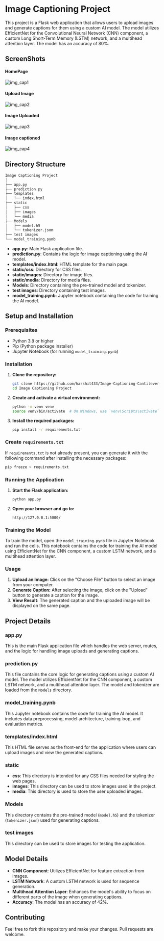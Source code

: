 
# Image Captioning Project

This project is a Flask web application that allows users to upload images and generate captions for them using a custom AI model. The model utilizes EfficientNet for the Convolutional Neural Network (CNN) component, a custom Long Short-Term Memory (LSTM) network, and a multihead attention layer. The model has an accuracy of 80%.

## ScreenShots

#### HomePage
![img_cap1](https://github.com/user-attachments/assets/b7411d67-2267-454b-90ec-5fc4a4e38eb8)

#### Upload Image
![img_cap2](https://github.com/user-attachments/assets/df9f81ec-5216-4c07-afbd-fa6da4a027fa)

#### Image Uploaded
![img_cap3](https://github.com/user-attachments/assets/9da11943-a789-4ac3-ad60-c7751419718f)

#### Image captioned
![img_cap4](https://github.com/user-attachments/assets/5a6f959d-6785-4b67-9900-3e8a2e763567)

## Directory Structure
```markdown
Image Captioning Project
│
├── app.py
├── prediction.py
├── templates
│   └── index.html
├── static
│   ├── css
│   ├── images
│   └── media
├── Models
│   ├── model.h5
│   └── tokenizer.json
├── test images
└── model_training.pynb
```

- **app.py**: Main Flask application file.
- **prediction.py**: Contains the logic for image captioning using the AI model.
- **templates/index.html**: HTML template for the main page.
- **static/css**: Directory for CSS files.
- **static/images**: Directory for image files.
- **static/media**: Directory for media files.
- **Models**: Directory containing the pre-trained model and tokenizer.
- **test images**: Directory containing test images.
- **model_training.pynb**: Jupyter notebook containing the code for training the AI model.

## Setup and Installation

### Prerequisites

- Python 3.8 or higher
- Pip (Python package installer)
- Jupyter Notebook (for running `model_training.pynb`)

### Installation

1. **Clone the repository:**
   ```bash
   git clone https://github.com/harshit433/Image-Captioning-Cantilever-.git
   cd Image Captioning Project
   ```

2. **Create and activate a virtual environment:**
   ```bash
   python -m venv venv
   source venv/bin/activate  # On Windows, use `venv\Scripts\activate`
   ```

3. **Install the required packages:**
   ```bash
   pip install -r requirements.txt
   ```

### Create `requirements.txt`

If `requirements.txt` is not already present, you can generate it with the following command after installing the necessary packages:

```bash
pip freeze > requirements.txt
```

### Running the Application

1. **Start the Flask application:**
   ```bash
   python app.py
   ```

2. **Open your browser and go to:**
   ```
   http://127.0.0.1:5000/
   ```

### Training the Model

To train the model, open the `model_training.pynb` file in Jupyter Notebook and run the cells. This notebook contains the code for training the AI model using EfficientNet for the CNN component, a custom LSTM network, and a multihead attention layer.

### Usage

1. **Upload an Image:** Click on the "Choose File" button to select an image from your computer.
2. **Generate Caption:** After selecting the image, click on the "Upload" button to generate a caption for the image.
3. **View Result:** The generated caption and the uploaded image will be displayed on the same page.

## Project Details

### app.py

This is the main Flask application file which handles the web server, routes, and the logic for handling image uploads and generating captions.

### prediction.py

This file contains the core logic for generating captions using a custom AI model. The model utilizes EfficientNet for the CNN component, a custom LSTM network, and a multihead attention layer. The model and tokenizer are loaded from the `Models` directory.

### model_training.pynb

This Jupyter notebook contains the code for training the AI model. It includes data preprocessing, model architecture, training loop, and evaluation metrics.

### templates/index.html

This HTML file serves as the front-end for the application where users can upload images and view the generated captions.

### static

- **css**: This directory is intended for any CSS files needed for styling the web pages.
- **images**: This directory can be used to store images used in the project.
- **media**: This directory is used to store the user uploaded images.

### Models

This directory contains the pre-trained model (`model.h5`) and the tokenizer (`tokenizer.json`) used for generating captions.

### test images

This directory can be used to store images for testing the application.

## Model Details

- **CNN Component**: Utilizes EfficientNet for feature extraction from images.
- **LSTM Network**: A custom LSTM network is used for sequence generation.
- **Multihead Attention Layer**: Enhances the model's ability to focus on different parts of the image when generating captions.
- **Accuracy**: The model has an accuracy of 42%.

## Contributing

Feel free to fork this repository and make your changes. Pull requests are welcome.
